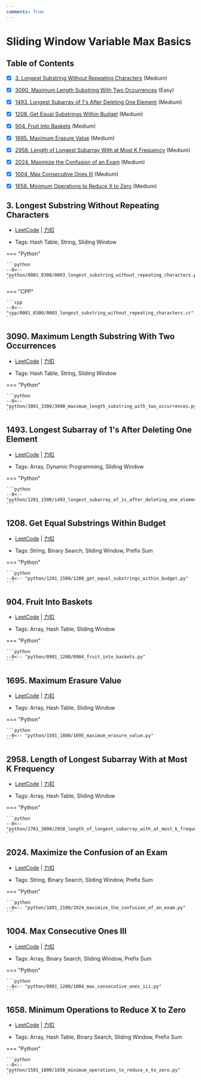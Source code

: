 ```yaml
---
comments: True
---
```


# Sliding Window Variable Max Basics

## Table of Contents

- [x] [3. Longest Substring Without Repeating Characters](#3-longest-substring-without-repeating-characters) (Medium)
- [x] [3090. Maximum Length Substring With Two Occurrences](#3090-maximum-length-substring-with-two-occurrences) (Easy)
- [x] [1493. Longest Subarray of 1's After Deleting One Element](#1493-longest-subarray-of-1s-after-deleting-one-element) (Medium)
- [x] [1208. Get Equal Substrings Within Budget](#1208-get-equal-substrings-within-budget) (Medium)
- [x] [904. Fruit Into Baskets](#904-fruit-into-baskets) (Medium)
- [x] [1695. Maximum Erasure Value](#1695-maximum-erasure-value) (Medium)
- [x] [2958. Length of Longest Subarray With at Most K Frequency](#2958-length-of-longest-subarray-with-at-most-k-frequency) (Medium)
- [x] [2024. Maximize the Confusion of an Exam](#2024-maximize-the-confusion-of-an-exam) (Medium)
- [x] [1004. Max Consecutive Ones III](#1004-max-consecutive-ones-iii) (Medium)
- [x] [1658. Minimum Operations to Reduce X to Zero](#1658-minimum-operations-to-reduce-x-to-zero) (Medium)


## 3. Longest Substring Without Repeating Characters

-    [LeetCode](https://leetcode.com/problems/longest-substring-without-repeating-characters/) | [力扣](https://leetcode.cn/problems/longest-substring-without-repeating-characters/)

-   Tags: Hash Table, String, Sliding Window

=== "Python"

    ```python
    --8<-- "python/0001_0300/0003_longest_substring_without_repeating_characters.py"
    ```

=== "CPP"

    ```cpp
    --8<-- "cpp/0001_0300/0003_longest_substring_without_repeating_characters.cc"
    ```



## 3090. Maximum Length Substring With Two Occurrences

-    [LeetCode](https://leetcode.com/problems/maximum-length-substring-with-two-occurrences/) | [力扣](https://leetcode.cn/problems/maximum-length-substring-with-two-occurrences/)

-   Tags: Hash Table, String, Sliding Window

=== "Python"

    ```python
    --8<-- "python/3001_3300/3090_maximum_length_substring_with_two_occurrences.py"
    ```



## 1493. Longest Subarray of 1's After Deleting One Element

-    [LeetCode](https://leetcode.com/problems/longest-subarray-of-1s-after-deleting-one-element/) | [力扣](https://leetcode.cn/problems/longest-subarray-of-1s-after-deleting-one-element/)

-   Tags: Array, Dynamic Programming, Sliding Window

=== "Python"

    ```python
    --8<-- "python/1201_1500/1493_longest_subarray_of_1s_after_deleting_one_element.py"
    ```



## 1208. Get Equal Substrings Within Budget

-    [LeetCode](https://leetcode.com/problems/get-equal-substrings-within-budget/) | [力扣](https://leetcode.cn/problems/get-equal-substrings-within-budget/)

-   Tags: String, Binary Search, Sliding Window, Prefix Sum

=== "Python"

    ```python
    --8<-- "python/1201_1500/1208_get_equal_substrings_within_budget.py"
    ```



## 904. Fruit Into Baskets

-    [LeetCode](https://leetcode.com/problems/fruit-into-baskets/) | [力扣](https://leetcode.cn/problems/fruit-into-baskets/)

-   Tags: Array, Hash Table, Sliding Window

=== "Python"

    ```python
    --8<-- "python/0901_1200/0904_fruit_into_baskets.py"
    ```



## 1695. Maximum Erasure Value

-    [LeetCode](https://leetcode.com/problems/maximum-erasure-value/) | [力扣](https://leetcode.cn/problems/maximum-erasure-value/)

-   Tags: Array, Hash Table, Sliding Window

=== "Python"

    ```python
    --8<-- "python/1501_1800/1695_maximum_erasure_value.py"
    ```



## 2958. Length of Longest Subarray With at Most K Frequency

-    [LeetCode](https://leetcode.com/problems/length-of-longest-subarray-with-at-most-k-frequency/) | [力扣](https://leetcode.cn/problems/length-of-longest-subarray-with-at-most-k-frequency/)

-   Tags: Array, Hash Table, Sliding Window

=== "Python"

    ```python
    --8<-- "python/2701_3000/2958_length_of_longest_subarray_with_at_most_k_frequency.py"
    ```



## 2024. Maximize the Confusion of an Exam

-    [LeetCode](https://leetcode.com/problems/maximize-the-confusion-of-an-exam/) | [力扣](https://leetcode.cn/problems/maximize-the-confusion-of-an-exam/)

-   Tags: String, Binary Search, Sliding Window, Prefix Sum

=== "Python"

    ```python
    --8<-- "python/1801_2100/2024_maximize_the_confusion_of_an_exam.py"
    ```



## 1004. Max Consecutive Ones III

-    [LeetCode](https://leetcode.com/problems/max-consecutive-ones-iii/) | [力扣](https://leetcode.cn/problems/max-consecutive-ones-iii/)

-   Tags: Array, Binary Search, Sliding Window, Prefix Sum

=== "Python"

    ```python
    --8<-- "python/0901_1200/1004_max_consecutive_ones_iii.py"
    ```



## 1658. Minimum Operations to Reduce X to Zero

-    [LeetCode](https://leetcode.com/problems/minimum-operations-to-reduce-x-to-zero/) | [力扣](https://leetcode.cn/problems/minimum-operations-to-reduce-x-to-zero/)

-   Tags: Array, Hash Table, Binary Search, Sliding Window, Prefix Sum

=== "Python"

    ```python
    --8<-- "python/1501_1800/1658_minimum_operations_to_reduce_x_to_zero.py"
    ```



